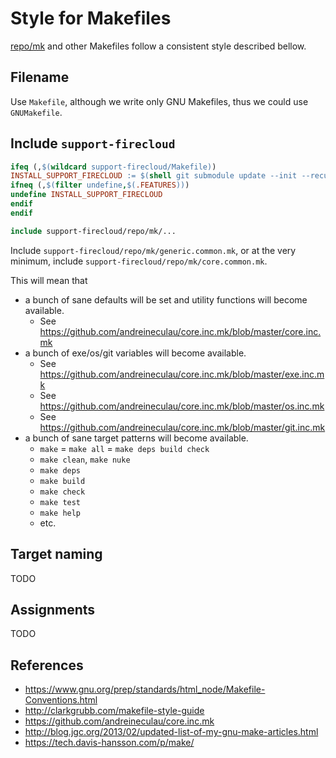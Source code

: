 # Style for Makefiles

[repo/mk](../repo/mk) and other Makefiles follow a consistent style described bellow.


## Filename

Use `Makefile`, although we write only GNU Makefiles, thus we could use `GNUMakefile`.


## Include `support-firecloud`

``` Makefile
ifeq (,$(wildcard support-firecloud/Makefile))
INSTALL_SUPPORT_FIRECLOUD := $(shell git submodule update --init --recursive support-firecloud)
ifneq (,$(filter undefine,$(.FEATURES)))
undefine INSTALL_SUPPORT_FIRECLOUD
endif
endif

include support-firecloud/repo/mk/...
```

Include `support-firecloud/repo/mk/generic.common.mk`,
or at the very minimum, include `support-firecloud/repo/mk/core.common.mk`.

This will mean that

* a bunch of sane defaults will be set and utility functions will become available.
  * See https://github.com/andreineculau/core.inc.mk/blob/master/core.inc.mk
* a bunch of exe/os/git variables will become available.
  * See https://github.com/andreineculau/core.inc.mk/blob/master/exe.inc.mk
  * See https://github.com/andreineculau/core.inc.mk/blob/master/os.inc.mk
  * See https://github.com/andreineculau/core.inc.mk/blob/master/git.inc.mk
* a bunch of sane target patterns will become available.
  * `make` = `make all` = `make deps build check`
  * `make clean`, `make nuke`
  * `make deps`
  * `make build`
  * `make check`
  * `make test`
  * `make help`
  * etc.


## Target naming

TODO


## Assignments

TODO


## References

* https://www.gnu.org/prep/standards/html_node/Makefile-Conventions.html
* http://clarkgrubb.com/makefile-style-guide
* https://github.com/andreineculau/core.inc.mk
* http://blog.jgc.org/2013/02/updated-list-of-my-gnu-make-articles.html
* https://tech.davis-hansson.com/p/make/

